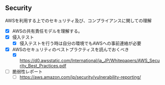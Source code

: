 ## Security
AWSを利用する上でのセキュリティ及び、コンプライアンスに関しての理解

- [X] AWSの共有責任モデルを理解する。
- [X] 侵入テスト
  - [X] 侵入テストを行う時は自分の環境でもAWSへの事前連絡が必要
- [X] AWSのセキュリティのベストプラクティスを読んでおくべき
  - [X] https://d0.awsstatic.com/International/ja_JP/Whitepapers/AWS_Security_Best_Practices.pdf
- [ ] 脆弱性レポート
  - [ ] https://aws.amazon.com/jp/security/vulnerability-reporting/
